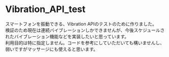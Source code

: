 # Vibration_API_test

スマートフォンを振動できる、Vibration APIのテストのために作りました。<br>
検証のため現在は連続バイブレーションしかできませんが、今後スケジュールされたバイブレーション機能などを実装したいと思っています。<br>
利用目的は特に指定しません。コードを参考にしていただいても構いませんし、弱いですがマッサージにも使えると思います。<br>
